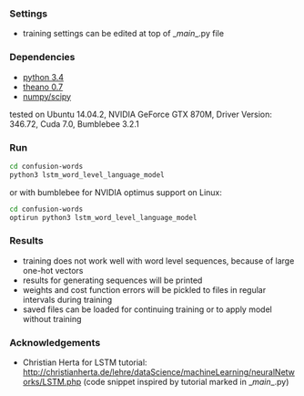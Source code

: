 ### Settings

* training settings can be edited at top of \__main__.py file

### Dependencies

* <a href="https://www.python.org/downloads/release/python-343/">python 3.4</a>
* <a href="http://deeplearning.net/software/theano/install.html">theano 0.7</a>
* <a href="http://www.scipy.org/install.html">numpy/scipy</a>

tested on Ubuntu 14.04.2, NVIDIA GeForce GTX 870M, Driver Version: 346.72, Cuda 7.0, Bumblebee 3.2.1

### Run

```bash
cd confusion-words
python3 lstm_word_level_language_model
```

or with bumblebee for NVIDIA optimus support on Linux:

```bash
cd confusion-words
optirun python3 lstm_word_level_language_model
```

### Results

* training does not work well with word level sequences, because of large one-hot vectors
* results for generating sequences will be printed
* weights and cost function errors will be pickled to files in regular intervals during training
* saved files can be loaded for continuing training or to apply model without training

### Acknowledgements

* Christian Herta for LSTM tutorial: http://christianherta.de/lehre/dataScience/machineLearning/neuralNetworks/LSTM.php (code snippet inspired by tutorial marked in \__main__.py)